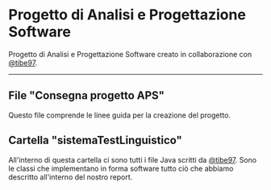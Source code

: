 # Progetto di Analisi e Progettazione Software
Progetto di Analisi e Progettazione Software creato in collaborazione con [@tibe97](https://github.com/tibe97).
_______________________________________________________

## File "Consegna progetto APS"
Questo file comprende le linee guida per la creazione del progetto.

## Cartella "sistemaTestLinguistico"
All'interno di questa cartella ci sono tutti i file Java scritti da [@tibe97](https://github.com/tibe97). Sono le classi che implementano in forma software tutto ciò che abbiamo descritto all'interno del nostro report.
